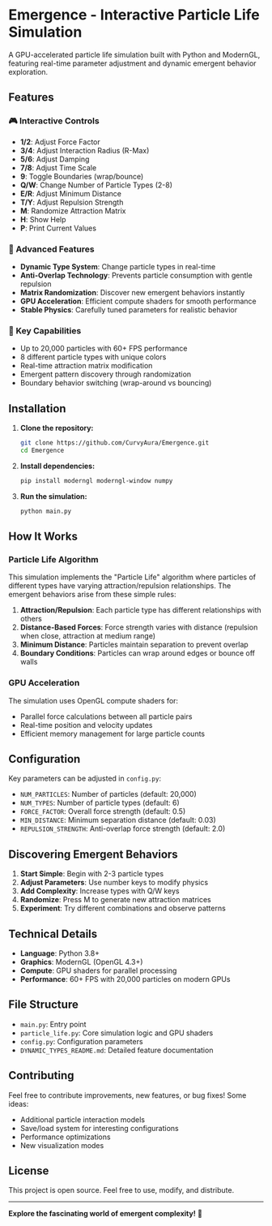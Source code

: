 # Emergence - Interactive Particle Life Simulation

A GPU-accelerated particle life simulation built with Python and ModernGL, featuring real-time parameter adjustment and dynamic emergent behavior exploration.

## Features

### 🎮 Interactive Controls
- **1/2**: Adjust Force Factor
- **3/4**: Adjust Interaction Radius (R-Max)
- **5/6**: Adjust Damping
- **7/8**: Adjust Time Scale
- **9**: Toggle Boundaries (wrap/bounce)
- **Q/W**: Change Number of Particle Types (2-8)
- **E/R**: Adjust Minimum Distance
- **T/Y**: Adjust Repulsion Strength
- **M**: Randomize Attraction Matrix
- **H**: Show Help
- **P**: Print Current Values

### 🔬 Advanced Features
- **Dynamic Type System**: Change particle types in real-time
- **Anti-Overlap Technology**: Prevents particle consumption with gentle repulsion
- **Matrix Randomization**: Discover new emergent behaviors instantly
- **GPU Acceleration**: Efficient compute shaders for smooth performance
- **Stable Physics**: Carefully tuned parameters for realistic behavior

### 🎯 Key Capabilities
- Up to 20,000 particles with 60+ FPS performance
- 8 different particle types with unique colors
- Real-time attraction matrix modification
- Emergent pattern discovery through randomization
- Boundary behavior switching (wrap-around vs bouncing)

## Installation

1. **Clone the repository:**
   ```bash
   git clone https://github.com/CurvyAura/Emergence.git
   cd Emergence
   ```

2. **Install dependencies:**
   ```bash
   pip install moderngl moderngl-window numpy
   ```

3. **Run the simulation:**
   ```bash
   python main.py
   ```

## How It Works

### Particle Life Algorithm
This simulation implements the "Particle Life" algorithm where particles of different types have varying attraction/repulsion relationships. The emergent behaviors arise from these simple rules:

1. **Attraction/Repulsion**: Each particle type has different relationships with others
2. **Distance-Based Forces**: Force strength varies with distance (repulsion when close, attraction at medium range)
3. **Minimum Distance**: Particles maintain separation to prevent overlap
4. **Boundary Conditions**: Particles can wrap around edges or bounce off walls

### GPU Acceleration
The simulation uses OpenGL compute shaders for:
- Parallel force calculations between all particle pairs
- Real-time position and velocity updates
- Efficient memory management for large particle counts

## Configuration

Key parameters can be adjusted in `config.py`:
- `NUM_PARTICLES`: Number of particles (default: 20,000)
- `NUM_TYPES`: Number of particle types (default: 6)
- `FORCE_FACTOR`: Overall force strength (default: 0.5)
- `MIN_DISTANCE`: Minimum separation distance (default: 0.03)
- `REPULSION_STRENGTH`: Anti-overlap force strength (default: 2.0)

## Discovering Emergent Behaviors

1. **Start Simple**: Begin with 2-3 particle types
2. **Adjust Parameters**: Use number keys to modify physics
3. **Add Complexity**: Increase types with Q/W keys
4. **Randomize**: Press M to generate new attraction matrices
5. **Experiment**: Try different combinations and observe patterns

## Technical Details

- **Language**: Python 3.8+
- **Graphics**: ModernGL (OpenGL 4.3+)
- **Compute**: GPU shaders for parallel processing
- **Performance**: 60+ FPS with 20,000 particles on modern GPUs

## File Structure

- `main.py`: Entry point
- `particle_life.py`: Core simulation logic and GPU shaders
- `config.py`: Configuration parameters
- `DYNAMIC_TYPES_README.md`: Detailed feature documentation

## Contributing

Feel free to contribute improvements, new features, or bug fixes! Some ideas:
- Additional particle interaction models
- Save/load system for interesting configurations
- Performance optimizations
- New visualization modes

## License

This project is open source. Feel free to use, modify, and distribute.

---

**Explore the fascinating world of emergent complexity!** 🌟
